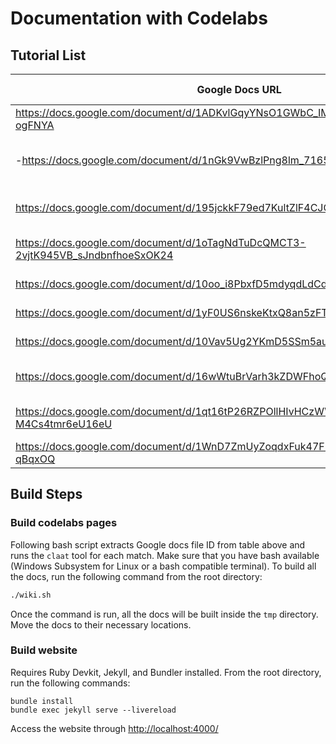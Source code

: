 # Documentation with Codelabs

## Tutorial List

| Google Docs URL | Page Description |
| --------------- | ---------------- |
| https://docs.google.com/document/d/1ADKvlGqyYNsO1GWbC_IMLlUqDtyXbufTBUpS-ogFNYA | "ssh setup" |
| -https://docs.google.com/document/d/1nGk9VwBzlPng8lm_7165-hJBXtyRAjDdx1t0fhqv6xE | "local dev containers" (incomplete for now) |
| https://docs.google.com/document/d/195jckkF79ed7KultZlF4CJOO2nda3y3Vjm5ISLy_b1k | "dev container with vscode" |
| https://docs.google.com/document/d/1oTagNdTuDcQMCT3-2vjtK945VB_sJndbnfhoeSxOK24 | "dev container management" |
| https://docs.google.com/document/d/10oo_i8PbxfD5mdyqdLdCdvSJ_DFhRi7E5HRG2iagrZU | "file management" |
| https://docs.google.com/document/d/1yF0US6nskeKtxQ8an5zFTD3OvLwK6Eg2aI2ZcDiqKB0 | "job management" |
| https://docs.google.com/document/d/10Vav5Ug2YKmD5SSm5aurSyP_faW4IS1jV6P9Ad1rZr8 | "editing dockerfile" |
| https://docs.google.com/document/d/16wWtuBrVarh3kZDWFhoQt3M_pVxf5t6GhvIci9KRyqI | "printer driver installation - windows" |
| https://docs.google.com/document/d/1qt16tP26RZPOllHIvHCzWWv1KS7-M4Cs4tmr6eU16eU | "printer driver installation - macOS" |
| https://docs.google.com/document/d/1WnD7ZmUyZoqdxFuk47FHCdjoTVAfQJxDqoCi-qBqxOQ | "printer use" |


## Build Steps

### Build codelabs pages

Following bash script extracts Google docs file ID from table above and runs the `claat` tool for each match.  Make sure that you have bash available (Windows Subsystem for Linux or a bash compatible terminal).  To build all the docs, run the following command from the root directory:

```bash
./wiki.sh
```

Once the command is run, all the docs will be built inside the `tmp` directory.  Move the docs to their necessary locations.

### Build website

Requires Ruby Devkit, Jekyll, and Bundler installed.  From the root directory, run the following commands:

```
bundle install
bundle exec jekyll serve --livereload
```

Access the website through [http://localhost:4000/](http://localhost:4000/)
